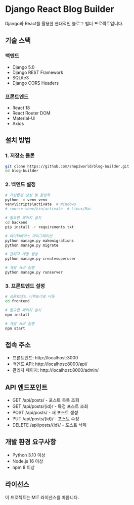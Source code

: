 # Django React Blog Builder

Django와 React를 활용한 현대적인 블로그 빌더 프로젝트입니다.

## 기술 스택

### 백엔드
- Django 5.0
- Django REST Framework
- SQLite3
- Django CORS Headers

### 프론트엔드
- React 18
- React Router DOM
- Material-UI
- Axios

## 설치 방법

### 1. 저장소 클론
```bash
git clone https://github.com/shop2world/blog-builder.git
cd blog-builder
```

### 2. 백엔드 설정
```bash
# 가상환경 생성 및 활성화
python -m venv venv
venv\Scripts\activate  # Windows
# source venv/bin/activate  # Linux/Mac

# 필요한 패키지 설치
cd backend
pip install -r requirements.txt

# 데이터베이스 마이그레이션
python manage.py makemigrations
python manage.py migrate

# 관리자 계정 생성
python manage.py createsuperuser

# 개발 서버 실행
python manage.py runserver
```

### 3. 프론트엔드 설정
```bash
# 프론트엔드 디렉토리로 이동
cd frontend

# 필요한 패키지 설치
npm install

# 개발 서버 실행
npm start
```

## 접속 주소
- 프론트엔드: http://localhost:3000
- 백엔드 API: http://localhost:8000/api/
- 관리자 페이지: http://localhost:8000/admin/

## API 엔드포인트
- GET /api/posts/ - 포스트 목록 조회
- GET /api/posts/{id}/ - 특정 포스트 조회
- POST /api/posts/ - 새 포스트 생성
- PUT /api/posts/{id}/ - 포스트 수정
- DELETE /api/posts/{id}/ - 포스트 삭제

## 개발 환경 요구사항
- Python 3.10 이상
- Node.js 16 이상
- npm 8 이상

## 라이선스
이 프로젝트는 MIT 라이선스를 따릅니다.